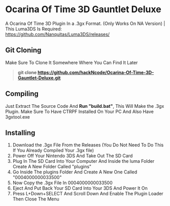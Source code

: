 # Ocarina Of Time 3D Gauntlet Deluxe
A Ocarina Of Time 3D Plugin In a .3gx Format. (Only Works On NA Version) |
This Luma3DS Is Required: https://github.com/Nanquitas/Luma3DS/releases/

## Git Cloning
Make Sure To Clone It Somewhere Where You Can Find It Later
> **git clone https://github.com/hackNcode/Ocarina-Of-Time-3D-Gauntlet-Deluxe.git**

## Compiling

Just Extract The Source Code And **Run "build.bat"**, This Will Make the .3gx Plugin. Make Sure To Have CTRPF Installed On Your PC And Also Have 3gxtool.exe 

## Installing
1. Download the .3gx File From the Releases (You Do Not Need To Do This If You Already Compiled Your .3gx file)
2. Power Off Your Nintendo 3DS And Take Out The SD Card
3. Plug In The SD Card Into Your Computer And Inside the luma Folder Create A New Folder Called "plugins"
4. Go Inside The plugins Folder And Create A New One Called "0004000000033500"
5. Now Copy the .3gx File In 0004000000033500
6. Eject And Put Back Your SD Card Into Your 3DS And Power It On
7. Press L+Down+SELECT And Scroll Down And Enable The Plugin Loader Then Close The Menu
